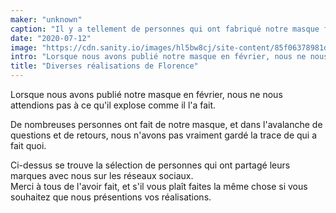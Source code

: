```yaml
---
maker: "unknown"
caption: "Il y a tellement de personnes qui ont fabriqué notre masque facial, voici quelques-unes d'entre elles"
date: "2020-07-12"
image: "https://cdn.sanity.io/images/hl5bw8cj/site-content/85f06378981db4e6769579d583b5361e5b8b6e46-2000x1200.jpg"
intro: "Lorsque nous avons publié notre masque en février, nous ne nous attendions pas à ce qu'il explose comme il l'a fait."
title: "Diverses réalisations de Florence"
---
```



Lorsque nous avons publié notre masque en février, nous ne nous attendions pas à ce qu'il explose comme il l'a fait.

De nombreuses personnes ont fait de notre masque, et dans l'avalanche de questions et de retours, nous n'avons pas vraiment gardé la trace de qui a fait quoi.

Ci-dessus se trouve la sélection de personnes qui ont partagé leurs marques avec nous sur les réseaux sociaux.  
Merci à tous de l'avoir fait, et s'il vous plaît faites la même chose si vous souhaitez que nous présentions vos réalisations.

